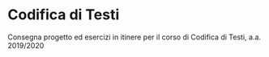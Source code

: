 <h1>Codifica di Testi</h1>
Consegna progetto ed esercizi in itinere per il corso di Codifica di Testi, a.a. 2019/2020

